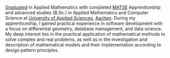 [Graduated](assets/pdf/en/apply/bsc_degree.pdf) in Applied Mathematics with completed
<a href="https://www.rwth-aachen.de/cms/root/die-rwth/arbeiten-an-der-rwth/berufsausbildung/ausbildungsberufe/~vsa/math-techn-softwareentwickler/?lidx=1">
MATSE</a> Apprenticeship and advanced studies (B.Sc.) in Applied Mathematics and Computer Science at <a href='https://www.fh-aachen.de/en/'>University of Applied Sciences</a>, <a href='https://goo.gl/maps/k26ohyjwZuf9Vt949'> Aachen</a>.
During my apprenticeship, I gained practical experience in software development with a focus on differential geometry, database management, and data science.<br>
My deep interest lies in the practical application of mathematical methods to solve complex and real problems, as well as in the investigation and description of mathematical models and their implementation according to design pattern principles.
